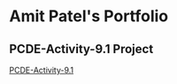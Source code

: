 # Amit Patel's Portfolio

## PCDE-Activity-9.1 Project
<a href="https://patelamit22.github.io/PCDE-Activity-9.1/"> PCDE-Activity-9.1 </a>


